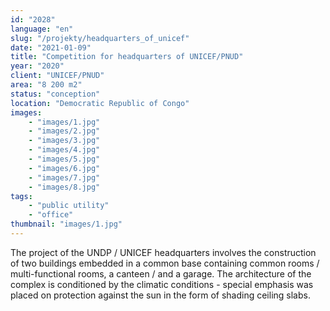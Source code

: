 ```yaml
---
id: "2028"
language: "en"
slug: "/projekty/headquarters_of_unicef"
date: "2021-01-09"
title: "Competition for headquarters of UNICEF/PNUD"
year: "2020"
client: "UNICEF/PNUD"
area: "8 200 m2"
status: "conception"
location: "Democratic Republic of Congo"
images: 
    - "images/1.jpg"
    - "images/2.jpg"
    - "images/3.jpg"
    - "images/4.jpg"    
    - "images/5.jpg"    
    - "images/6.jpg"    
    - "images/7.jpg"    
    - "images/8.jpg"    
tags: 
    - "public utility"
    - "office"
thumbnail: "images/1.jpg"
---
```

The project of the UNDP / UNICEF headquarters involves the construction of two buildings embedded in a&nbsp;common base containing common rooms / multi-functional rooms, a&nbsp;canteen / and a&nbsp;garage. The architecture of the complex is conditioned by the climatic conditions - special emphasis was placed on protection against the sun in the form of shading ceiling slabs.
